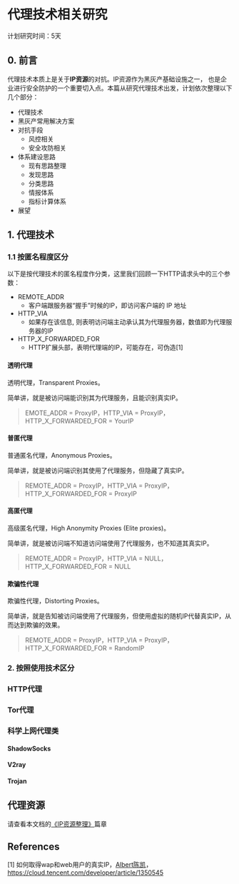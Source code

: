 # 代理技术相关研究

计划研究时间：5天

## 0. 前言

代理技术本质上是关于**IP资源**的对抗。IP资源作为黑灰产基础设施之一， 也是企业进行安全防护的一个重要切入点。本篇从研究代理技术出发，计划依次整理以下几个部分：

-   代理技术
-   黑灰产常用解决方案
-   对抗手段
    -   风控相关
    -   安全攻防相关
-   体系建设思路
    -   现有思路整理
    -   发现思路
    -   分类思路
    -   情报体系
    -   指标计算体系
-   展望



## 1. 代理技术

### 1.1 按匿名程度区分

以下是按代理技术的匿名程度作分类，这里我们回顾一下HTTP请求头中的三个参数：

-   REMOTE_ADDR
    -   客户端跟服务器“握手”时候的IP，即访问客户端的 IP 地址
-   HTTP_VIA
    -   如果存在该信息, 则表明访问端主动承认其为代理服务器，数值即为代理服务器的IP
-   HTTP_X_FORWARDED_FOR
    -   HTTP扩展头部，表明代理端的IP，可能存在，可伪造[1]

#### 透明代理

透明代理，Transparent Proxies。

简单讲，就是被访问端能识别其为代理服务，且能识别真实IP。

>   EMOTE_ADDR = ProxyIP，HTTP_VIA = ProxyIP，HTTP_X_FORWARDED_FOR = YourIP

#### 普匿代理

普通匿名代理，Anonymous Proxies。

简单讲，就是被访问端识别其使用了代理服务，但隐藏了真实IP。

>   REMOTE_ADDR = ProxyIP，HTTP_VIA = ProxyIP，HTTP_X_FORWARDED_FOR = ProxyIP

#### 高匿代理

高级匿名代理，High Anonymity Proxies (Elite proxies)。

简单讲，就是被访问端不知道访问端使用了代理服务，也不知道其真实IP。

>   REMOTE_ADDR = ProxyIP，HTTP_VIA = NULL，HTTP_X_FORWARDED_FOR = NULL

#### 欺骗性代理

欺骗性代理，Distorting Proxies。

简单讲，就是告知被访问端使用了代理服务，但使用虚拟的随机IP代替真实IP，从而达到欺骗的效果。

>   REMOTE_ADDR = ProxyIP，HTTP_VIA = ProxyIP，HTTP_X_FORWARDED_FOR = RandomIP



### 2. 按照使用技术区分

### HTTP代理



### Tor代理



### 科学上网代理类

#### ShadowSocks

#### V2ray

#### Trojan



## 代理资源

请查看本文档的[《IP资源整理》](https://y1ng.org/TheRoadOfSO/0x2_%E9%BB%91%E7%81%B0%E4%BA%A7%E5%AF%B9%E6%8A%97/%3E%3E%3E%20%E5%9F%BA%E7%A1%80%E8%AE%BE%E6%96%BD/0x3_IP%E8%B5%84%E6%BA%90%E6%95%B4%E7%90%86/)篇章



## References

\[1] 如何取得wap和web用户的真实IP，[Albert陈凯](https://cloud.tencent.com/developer/user/1558124)，https://cloud.tencent.com/developer/article/1350545